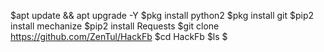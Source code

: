$apt update && apt upgrade -Y
$pkg install python2
$pkg install git
$pip2 install mechanize 
$pip2 install Requests
$git clone  https://github.com/ZenTul/HackFb
$cd HackFb
$ls
$
